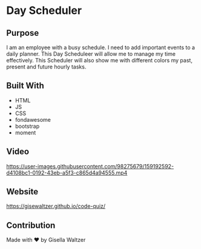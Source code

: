 # Day Scheduler 

## Purpose
I am an employee with a busy schedule. I need to add important events to a daily planner.
This Day Scheduleer will allow me to manage my time effectively. 
This Scheduler will also show me with different colors my past, present and future hourly tasks.


## Built With
* HTML
* JS
* CSS
* fondawesome
* bootstrap
* moment


## Video

https://user-images.githubusercontent.com/98275679/159192592-d4108bc1-0192-43eb-a5f3-c865d4a94555.mp4


## Website
https://gisewaltzer.github.io/code-quiz/


## Contribution
Made with ❤️ by Gisella Waltzer

